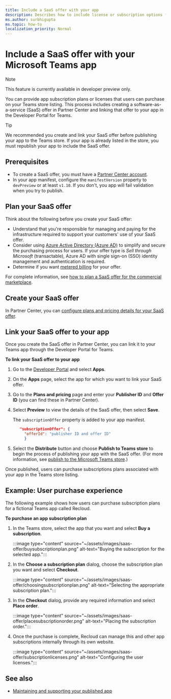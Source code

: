 ```yaml
---
title: Include a SaaS offer with your app
description: Describes how to include license or subscription options for using your app.
ms.author: surbhigupta
ms.topic: how-to
localization_priority: Normal 
---
```


# Include a SaaS offer with your Microsoft Teams app

> [!NOTE]
> This feature is currently available in developer preview only.

You can provide app subscription plans or licenses that users can purchase on your Teams store listing. This process includes creating a software-as-a-service (SaaS) offer in Partner Center and linking that offer to your app in the Developer Portal for Teams.

> [!TIP]
> We recommended you create and link your SaaS offer before publishing your app to the Teams store. If your app is already listed in the store, you must republish your app to include the SaaS offer.

## Prerequisites

* To create a SaaS offer, you must have a [Partner Center account](create-partner-center-dev-account.md).
* In your app manifest, configure the `manifestVersion` property to `devPreview` or at least `v1.10`. If you don't, you app will fail validation when you try to publish.

## Plan your SaaS offer

Think about the following before you create your SaaS offer:

* Understand that you're responsible for managing and paying for the infrastructure required to support your customers' use of your SaaS offer.
* Consider using [Azure Active Directory (Azure AD)](/azure/marketplace/azure-ad-saas) to simplify and secure the purchasing process for users. If your offer type is *Sell through Microsoft* (transactable), Azure AD with single sign-on (SSO) identity management and authentication is required.
* Determine if you want [metered billing](/azure/marketplace/partner-center-portal/saas-metered-billing) for your offer. 

For complete information, see [how to plan a SaaS offer for the commercial marketplace](/azure/marketplace/plan-saas-offer).

## Create your SaaS offer

In Partner Center, you can [configure plans and pricing details for your SaaS offer](/azure/marketplace/create-new-saas-offer).

## Link your SaaS offer to your app

Once you create the SaaS offer in Partner Center, you can link it to your Teams app through the Developer Portal for Teams.

**To link your SaaS offer to your app**

1. Go to the [Developer Portal](https://aka.ms/dev-portal) and select **Apps**.
1. On the **Apps** page, select the app for which you want to link your SaaS offer.
1. Go to the **Plans and pricing** page and enter your **Publisher ID** and **Offer ID** (you can find these in Partner Center).
1. Select **Preview** to view the details of the SaaS offer, then select **Save**.

   The `subscriptionOffer` property is added to your app manifest.

   ```json
      "subscriptionOffer": {
        "offerId": "publisher ID and offer ID"  
        }
   ```

1. Select the **Distribute** button and choose **Publish to Teams store** to begin the process of publishing your app with the SaaS offer. (For more information, see [publish to the Microsoft Teams store](~/concepts/deploy-and-publish/appsource/publish.md).)

Once published, users can purchase subscriptions plans associated with your app in the Teams store listing.

## Example: User purchase experience

The following example shows how users can purchase subscription plans for a fictional Teams app called Recloud.

**To purchase an app subscription plan**

1. In the Teams store, select the app that you want and select **Buy a subscription**.

    :::image type="content" source="~/assets/images/saas-offer/buysubscriptionplan.png" alt-text="Buying the subscription for the selected app.":::

2. In the **Choose a subscription plan** dialog, choose the subscription plan you want and select **Checkout**.

    :::image type="content" source="~/assets/images/saas-offer/choosingsubscriptionplan.png" alt-text="Selecting the appropriate subscription plan.":::

3. In the **Checkout** dialog, provide any required information and select **Place order**.

    :::image type="content" source="~/assets/images/saas-offer/placesubscriptionorder.png" alt-text="Placing the subscription order.":::

1. Once the purchase is complete, Recloud can manage this and other app subscriptions internally through its own website.

    :::image type="content" source="~/assets/images/saas-offer/subscriptionlicenses.png" alt-text="Configuring the user licenses.":::

## See also

* [Maintaining and supporting your published app](../post-publish/overview.md)
